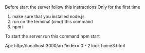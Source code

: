 Before start the server follow this instractions
Only for the first time
1) make sure that you installed node.js 
2) run on the terminal (cmd) this command
3) npm i

To start the server 
run this command
npm start

Api:
http://localhost:3000/arr?index= 0 - 2
look home3.html
